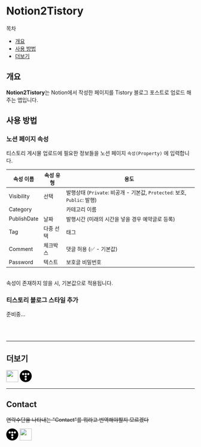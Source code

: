 # Notion2Tistory

목차

-   [개요](#개요)
-   [사용 방법](#사용-방법)
-   [더보기](#더보기)

## 개요

**Notion2Tistory**는 Notion에서 작성한 페이지를 Tistory 블로그 포스트로 업로드 해주는 앱입니다.

## 사용 방법

### 노션 페이지 속성

티스토리 게시물 업로드에 필요한 정보들을 노션 페이지 `속성(Property)` 에 입력합니다.

| 속성 이름   | 속성 유형 | 용도                                                                     |
| ----------- | --------- | ------------------------------------------------------------------------ |
| Visibility  | 선택      | 발행상태 (`Private`: 비공개 - 기본값, `Protected`: 보호, `Public`: 발행) |
| Category    |           | 카테고리 이름                                                            |
| PublishDate | 날짜      | 발행시간 (미래의 시간을 넣을 경우 예약글로 등록)                         |
| Tag         | 다중 선택 | 태그                                                                     |
| Comment     | 체크박스  | 댓글 허용 (✅ - 기본값)                                                  |
| Password    | 텍스트    | 보호글 비밀번호                                                          |

<br/>
속성이 존재하지 않을 시, 기본값으로 적용됩니다.

### 티스토리 블로그 스타일 추가

준비중...

<br/>
<br/>

---

## 더보기

[<img height="32" width="32" src="https://unpkg.com/simple-icons@v3/icons/notion.svg" />](https://www.notion.so/boltlessengineer/Notion2Tistory-f46185df1db14f8eb571d366b66c5e9c "Notion 페이지")
[<img height="32" widht="32" src="assets\images\svg\tistory_fill_black.svg" />](https://boltlessengineer.tistory.com/category/%EA%B0%9C%EB%B0%9C%20%EC%9D%BC%EC%A7%80/Notion%20to%20Tistory "티스토리 블로그")

---

## Contact

~~연락수단을 나타내는 "Contact"를 뭐라고 번역해야할지 모르겠다~~

[<img height="32" widht="32" src="assets\images\svg\tistory_fill_black.svg" />](https://boltlessengineer.tistory.com "티스토리 블로그")
[<img height="32" width="32" src="https://unpkg.com/simple-icons@v3/icons/github.svg" />](https://github.com/boltlessengineer "GitHub 프로필")
